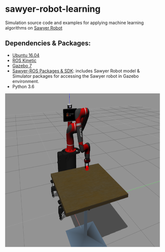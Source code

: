 # sawyer-robot-learning
Simulation source code and examples for applying machine learning algorithms on <a href="https://github.com/RethinkRobotics/sawyer_simulator">Sawyer Robot</a>
## Dependencies & Packages:
- <a href="http://releases.ubuntu.com/16.04/">Ubuntu 16.04</a>
- <a href="http://wiki.ros.org/kinetic">ROS Kinetic</a> 
- <a href="http://gazebosim.org/">Gazebo 7</a>
- <a href="https://github.com/RethinkRobotics">Sawyer-ROS Packages & SDK</a>: includes Sawyer Robot model & Simulator packages for      accessing the Sawyer robot in Gazebo environment.
- Python 3.6

<p align= "center">
  <img src="sawyer_gazebo_env/sawyer.png/" height="500" width="700">
</p>
